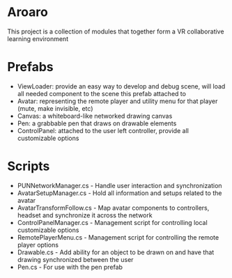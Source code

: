 # Aroaro
This project is a collection of modules that together form a VR collaborative learning environment

# Prefabs
- ViewLoader: provide an easy way to develop and debug scene, will load all needed component to the scene this prefab attached to
- Avatar: representing the remote player and utility menu for that player (mute, make invisible, etc)
- Canvas: a whiteboard-like networked drawing canvas
- Pen: a grabbable pen that draws on drawable elements
- ControlPanel: attached to the user left controller, provide all customizable options

# Scripts

- PUNNetworkManager.cs - Handle user interaction and synchronization
- AvatarSetupManager.cs - Hold all information and setups related to the avatar
- AvatarTransformFollow.cs - Map avatar components to controllers, headset and synchronize it across the network
- ControlPanelManager.cs - Management script for controlling local customizable options
- RemotePlayerMenu.cs - Management script for controlling the remote player options
- Drawable.cs - Add ability for an object to be drawn on and have that drawing synchronized between the user
- Pen.cs - For use with the pen prefab



